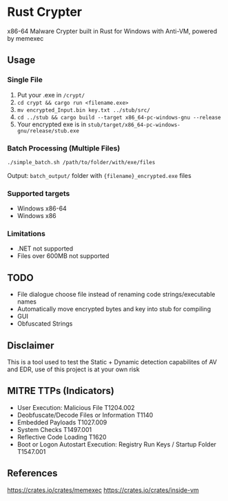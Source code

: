# Rust Crypter
x86-64 Malware Crypter built in Rust for Windows with Anti-VM, powered by memexec

## Usage

### Single File
1. Put your .exe in `/crypt/`
2. `cd crypt && cargo run <filename.exe>`
3. `mv encrypted_Input.bin key.txt ../stub/src/`
4. `cd ../stub && cargo build --target x86_64-pc-windows-gnu --release`
5. Your encrypted exe is in `stub/target/x86_64-pc-windows-gnu/release/stub.exe`

### Batch Processing (Multiple Files)
```bash
./simple_batch.sh /path/to/folder/with/exe/files
```
Output: `batch_output/` folder with `{filename}_encrypted.exe` files

### Supported targets
- Windows x86-64
- Windows x86

### Limitations
- .NET not supported
- Files over 600MB not supported

## TODO
- File dialogue choose file instead of renaming code strings/executable names
- Automatically move encrypted bytes and key into stub for compiling
- GUI
- Obfuscated Strings

## Disclaimer
This is a tool used to test the Static + Dynamic detection capabilites of AV and EDR, use of this project is at your own risk

## MITRE TTPs (Indicators)
- User Execution: Malicious File T1204.002
- Deobfuscate/Decode Files or Information T1140
- Embedded Payloads T1027.009
- System Checks T1497.001
- Reflective Code Loading T1620
- Boot or Logon Autostart Execution: Registry Run Keys / Startup Folder T1547.001

## References
https://crates.io/crates/memexec
https://crates.io/crates/inside-vm
